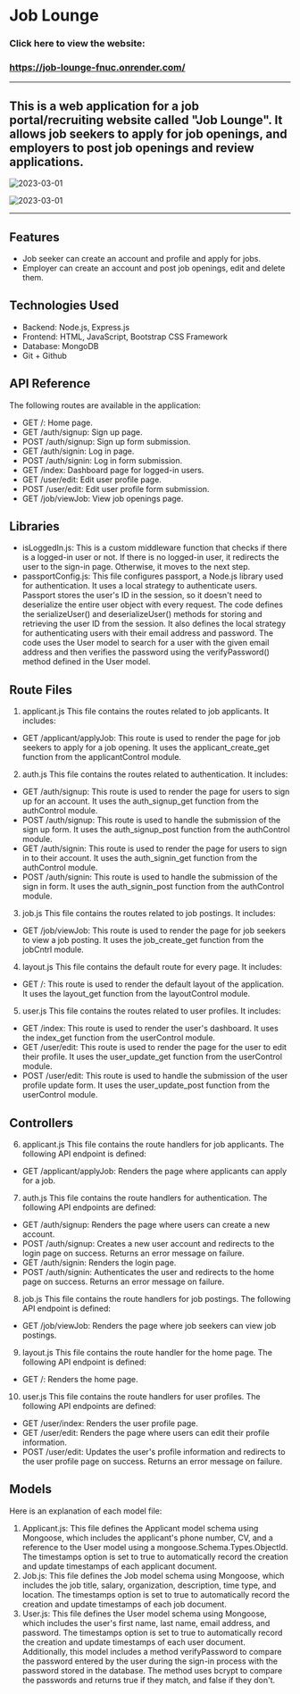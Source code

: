 # Job Lounge

### Click here to view the website:
### https://job-lounge-fnuc.onrender.com/ 
---

This is a web application for a job portal/recruiting website called "Job Lounge". It allows job seekers to apply for job openings, and employers to post job openings and review applications.
---
![2023-03-01](https://user-images.githubusercontent.com/114671518/222177391-7241bd3b-233c-4a5e-910c-01159e819dee.png)


![2023-03-01](https://user-images.githubusercontent.com/114671518/222177597-c0534e70-047c-43de-93b0-2338d2173a45.png)

---
## Features

*	Job seeker can create an account and profile and apply for jobs.
*	Employer can create an account and post job openings, edit and delete them.



## Technologies Used
*	Backend: Node.js, Express.js
*	Frontend: HTML, JavaScript, Bootstrap CSS Framework
*	Database: MongoDB
* Git + Github


## API Reference
The following routes are available in the application:
*	GET /: Home page.
*	GET /auth/signup: Sign up page.
*	POST /auth/signup: Sign up form submission.
*	GET /auth/signin: Log in page.
*	POST /auth/signin: Log in form submission.
*	GET /index: Dashboard page for logged-in users.
*	GET /user/edit: Edit user profile page.
*	POST /user/edit: Edit user profile form submission.
*	GET /job/viewJob: View job openings page.

 ## Libraries
*	isLoggedIn.js:
This is a custom middleware function that checks if there is a logged-in user or not. If there is no logged-in user, it redirects the user to the sign-in page. Otherwise, it moves to the next step.
*	passportConfig.js:
This file configures passport, a Node.js library used for authentication. It uses a local strategy to authenticate users. Passport stores the user's ID in the session, so it doesn't need to deserialize the entire user object with every request. The code defines the serializeUser() and deserializeUser() methods for storing and retrieving the user ID from the session. It also defines the local strategy for authenticating users with their email address and password. The code uses the User model to search for a user with the given email address and then verifies the password using the verifyPassword() method defined in the User model.

## Route Files
1.	applicant.js
This file contains the routes related to job applicants. It includes:
*	GET /applicant/applyJob: This route is used to render the page for job seekers to apply for a job opening. It uses the applicant_create_get function from the applicantControl module.
2.	auth.js
This file contains the routes related to authentication. It includes:
*	GET /auth/signup: This route is used to render the page for users to sign up for an account. It uses the auth_signup_get function from the authControl module.
*	POST /auth/signup: This route is used to handle the submission of the sign up form. It uses the auth_signup_post function from the authControl module.
*	GET /auth/signin: This route is used to render the page for users to sign in to their account. It uses the auth_signin_get function from the authControl module.
*	POST /auth/signin: This route is used to handle the submission of the sign in form. It uses the auth_signin_post function from the authControl module.


3.	job.js
This file contains the routes related to job postings. It includes:
*	GET /job/viewJob: This route is used to render the page for job seekers to view a job posting. It uses the job_create_get function from the jobCntrl module.
4.	layout.js
This file contains the default route for every page. It includes:
*	GET /: This route is used to render the default layout of the application. It uses the layout_get function from the layoutControl module.
5.	user.js
This file contains the routes related to user profiles. It includes:
*	GET /index: This route is used to render the user's dashboard. It uses the index_get function from the userControl module.
*	GET /user/edit: This route is used to render the page for the user to edit their profile. It uses the user_update_get function from the userControl module.
*	POST /user/edit: This route is used to handle the submission of the user profile update form. It uses the user_update_post function from the userControl module.

 ## Controllers
6.	applicant.js
This file contains the route handlers for job applicants. The following API endpoint is defined:
*	GET /applicant/applyJob: Renders the page where applicants can apply for a job.
7.	auth.js
This file contains the route handlers for authentication. The following API endpoints are defined:
*	GET /auth/signup: Renders the page where users can create a new account.
*	POST /auth/signup: Creates a new user account and redirects to the login page on success. Returns an error message on failure.
*	GET /auth/signin: Renders the login page.
*	POST /auth/signin: Authenticates the user and redirects to the home page on success. Returns an error message on failure.

8.	job.js
This file contains the route handlers for job postings. The following API endpoint is defined:
*	GET /job/viewJob: Renders the page where job seekers can view job postings.
9.	layout.js
This file contains the route handler for the home page. The following API endpoint is defined:
*	GET /: Renders the home page.
10.	user.js
This file contains the route handlers for user profiles. The following API endpoints are defined:
*	GET /user/index: Renders the user profile page.
*	GET /user/edit: Renders the page where users can edit their profile information.
*	POST /user/edit: Updates the user's profile information and redirects to the user profile page on success. Returns an error message on failure.

## Models
Here is an explanation of each model file:
1.	Applicant.js: This file defines the Applicant model schema using Mongoose, which includes the applicant's phone number, CV, and a reference to the User model using a mongoose.Schema.Types.ObjectId. The timestamps option is set to true to automatically record the creation and update timestamps of each applicant document.
2.	Job.js: This file defines the Job model schema using Mongoose, which includes the job title, salary, organization, description, time type, and location. The timestamps option is set to true to automatically record the creation and update timestamps of each job document.
3.	User.js: This file defines the User model schema using Mongoose, which includes the user's first name, last name, email address, and password. The timestamps option is set to true to automatically record the creation and update timestamps of each user document. Additionally, this model includes a method verifyPassword to compare the password entered by the user during the sign-in process with the password stored in the database. The method uses bcrypt to compare the passwords and returns true if they match, and false if they don't.


